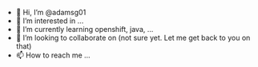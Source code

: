 - 👋 Hi, I’m @adamsg01
- 👀 I’m interested in ...
- 🌱 I’m currently learning openshift, java, ...
- 💞️ I’m looking to collaborate on (not sure yet. Let me get back to you on that)
- 📫 How to reach me ...

<!---
adamsg01/adamsg01 is a ✨ special ✨ repository because its `README.md` (this file) appears on your GitHub profile.
You can click the Preview link to take a look at your changes.
--->
